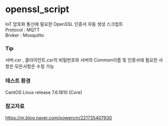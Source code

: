 # openssl_script

IoT 암호화 통신에 필요한 OpenSSL 인증서 자동 생성 스크립트  
Protocol : MQTT  
Broker : Mosquitto  

### Tip
서버.csr , 클라이언트.csr의 비밀번호와 서버의 Common이름 및 인증서에 필요한 사항은 모든사항은 수정 가능  

### 테스트 환경
CentOS Linux release 7.6.1810 (Core)  

### 참고자료
<https://m.blog.naver.com/powercm/221735407930>  
